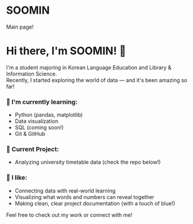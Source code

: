 # SOOMIN
Main page! 

# Hi there, I'm SOOMIN! 👋

I'm a student majoring in Korean Language Education and Library & Information Science.  
Recently, I started exploring the world of data — and it's been amazing so far!

### 🌱 I'm currently learning:
- Python (pandas, matplotlib)
- Data visualization
- SQL (coming soon!)
- Git & GitHub

### 📌 Current Project:
- Analyzing university timetable data (check the repo below!)

### 📝 I like:
- Connecting data with real-world learning
- Visualizing what words and numbers can reveal together
- Making clean, clear project documentation (with a touch of blue!)

Feel free to check out my work or connect with me!
